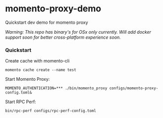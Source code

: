 # momento-proxy-demo
Quickstart dev demo for momento proxy

_Warning: This repo has binary's for OSx only currently. Will add docker support soon for better cross-platform experience soon._ 

### Quickstart

Create cache with momento-cli
```console
momento cache create --name test
```

Start Momento Proxy:
```console
MOMENTO_AUTHENTICATION=*** ./bin/momento_proxy configs/momento-proxy-config.toml&
```

Start RPC Perf:
```console
bin/rpc-perf configs/rpc-perf-config.toml
```
